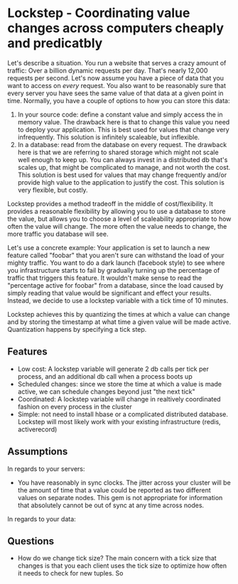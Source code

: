# Lockstep - Coordinating value changes across computers cheaply and predicatbly

Let's describe a situation.  You run a website that serves a crazy amount of traffic: Over a billion dynamic requests per day.  That's nearly 12,000 requests per second.  Let's now assume you have a piece of data that you want to access on _every_ request. You also want to be reasonably sure that every server you have sees the same value of that data at a given point in time.  Normally, you have a couple of options to how you can store this data:

1.  In your source code:  define a constant value and simply access the in memory value.  The drawback here is that to change this value you need to deploy your application.  This is best used for values that change very infrequently.  This solution is infinitely scaleable, but inflexible.
1.  In a database: read from the database on every request.  The drawback here is that we are referring to shared storage which might not scale well enough to keep up.  You can always invest in a distributed db that's scales up, that might be complicated to manage, and not worth the cost.  This solution is best used for values that may change frequently and/or provide high value to the application to justify the cost.  This solution is very flexible, but costly.

Lockstep provides a method tradeoff in the middle of cost/flexibility.  It provides a reasonable flexibility by allowing you to use a database to store the value, but allows you to choose a level of scaleability appropriate to how often the value will change.  The more often the value needs to change, the more traffic you database will see.

Let's use a concrete example:  Your application is set to launch a new feature called "foobar" that you aren't sure can withstand the load of your mighty traffic.  You want to do a dark launch (facebook style) to see where you infrastructure starts to fail by gradually turning up the percentage of traffic that triggers this feature.  It wouldn't make sense to read the "percentage active for foobar" from a database, since the load caused by simply reading that value would be significant and effect your results.  Instead, we decide to use a lockstep variable with a tick time of 10 minutes.

Lockstep achieves this by quantizing the times at which a value can change and by storing the timestamp at what time a given value will be made active.  Quantization happens by specifying a tick step.

## Features

- Low cost: A lockstep variable will generate 2 db calls per tick per process, and an additional db call when a process boots up
- Scheduled changes:  since we store the time at which a value is made active, we can schedule changes beyond just "the next tick"
- Coordinated: A lockstep variable will change in realtively coordinated fashion on every process in the cluster
- Simple: not need to install hbase or a complicated distributed database.  Lockstep will most likely work with your existing infrastructure (redis, activerecord)


## Assumptions

In regards to your servers:
- You have reasonably in sync clocks.  The jitter across your cluster will be the amount of time that a value could be reported as two different values on separate nodes.  This gem is not appropriate for information that absolutely cannot be out of sync at any time across nodes.

In regards to your data:


## Questions

- How do we change tick size?  The main concern with a tick size that changes is that you each client uses the tick size to optimize how often it needs to check for new tuples.  So